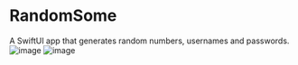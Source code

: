 # RandomSome
A SwiftUI app that generates random numbers, usernames and passwords.</br>
![image](https://user-images.githubusercontent.com/24807183/96444376-76fbfd00-120e-11eb-9416-f40403bc80f8.png)  ![image](https://user-images.githubusercontent.com/24807183/96444448-8da25400-120e-11eb-9f9b-43692440dfe0.png)


